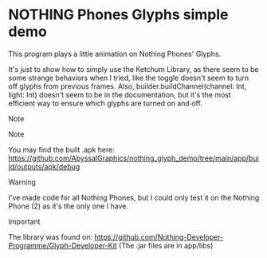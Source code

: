 # NOTHING Phones Glyphs simple demo


This program plays a little animation on Nothing Phones' Glyphs.

It's just to show how to simply use the Ketchum Library, as there seem to be some strange behaviors when I tried, like the toggle doesn't seem to turn off glyphs from previous frames.
Also, builder.buildChannel(channel: Int, light: Int) doesn't seem to be in the documentation, but it's the most efficient way to ensure which glyphs are turned on and off.

Note

> [!NOTE]
> You may find the built .apk here: 
> https://github.com/AbyssalGraphics/nothing_glyph_demo/tree/main/app/build/outputs/apk/debug

> [!WARNING]
> I've made code for all Nothing Phones, but I could only test it on the Nothing Phone (2) as it's the only one I have.

> [!IMPORTANT] 
> The library was found on: https://github.com/Nothing-Developer-Programme/Glyph-Developer-Kit (The .jar files are in app/libs)
